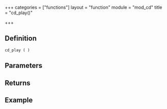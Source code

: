 +++
categories = ["functions"]
layout = "function"
module = "mod_cd"
title = "cd_play()"

+++

## Definition

    cd_play ( )

## Parameters

## Returns

## Example
